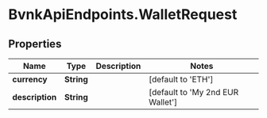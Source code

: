 # BvnkApiEndpoints.WalletRequest

## Properties

Name | Type | Description | Notes
------------ | ------------- | ------------- | -------------
**currency** | **String** |  | [default to &#39;ETH&#39;]
**description** | **String** |  | [default to &#39;My 2nd EUR Wallet&#39;]


